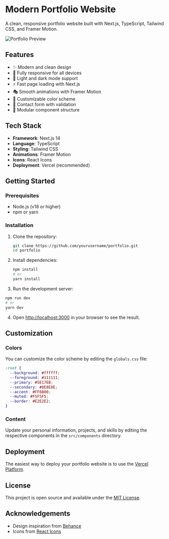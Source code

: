# Modern Portfolio Website

A clean, responsive portfolio website built with Next.js, TypeScript, Tailwind CSS, and Framer Motion.

![Portfolio Preview](public/images/portfolio-preview.jpg)

## Features

- ✨ Modern and clean design
- 📱 Fully responsive for all devices
- 🌙 Light and dark mode support
- ⚡ Fast page loading with Next.js
- 🎭 Smooth animations with Framer Motion
- 🎨 Customizable color scheme
- 📝 Contact form with validation
- 🧩 Modular component structure

## Tech Stack

- **Framework**: Next.js 14
- **Language**: TypeScript
- **Styling**: Tailwind CSS
- **Animations**: Framer Motion
- **Icons**: React Icons
- **Deployment**: Vercel (recommended)

## Getting Started

### Prerequisites

- Node.js (v18 or higher)
- npm or yarn

### Installation

1. Clone the repository:
   ```bash
   git clone https://github.com/yourusername/portfolio.git
   cd portfolio
   ```

2. Install dependencies:
   ```bash
   npm install
   # or
   yarn install
   ```

3. Run the development server:
```bash
npm run dev
# or
yarn dev
```

4. Open [http://localhost:3000](http://localhost:3000) in your browser to see the result.

## Customization

### Colors

You can customize the color scheme by editing the `globals.css` file:

```css
:root {
  --background: #ffffff;
  --foreground: #111111;
  --primary: #5E17EB;
  --secondary: #8E8E8E;
  --accent: #FF6B00;
  --muted: #F5F5F5;
  --border: #E2E2E2;
}
```

### Content

Update your personal information, projects, and skills by editing the respective components in the `src/components` directory.

## Deployment

The easiest way to deploy your portfolio website is to use the [Vercel Platform](https://vercel.com/new).

## License

This project is open source and available under the [MIT License](LICENSE).

## Acknowledgements

- Design inspiration from [Behance](https://www.behance.net/gallery/199733791/Personal-Portfolio-Website-UIUX-Design-Figma-Website/modules/1131982467)
- Icons from [React Icons](https://react-icons.github.io/react-icons/)
